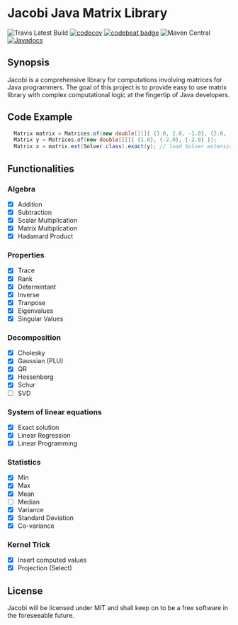 
# Jacobi Java Matrix Library
  
![Travis Latest Build](https://travis-ci.org/ykechan/jacobi.svg?branch=master)
[![codecov](https://codecov.io/gh/ykechan/jacobi/branch/master/graph/badge.svg)](https://codecov.io/gh/ykechan/jacobi)
[![codebeat badge](https://codebeat.co/badges/d0e7fd78-849d-47ae-aced-e24e52cd6961)](https://codebeat.co/projects/github-com-ykechan-jacobi-master)
![Maven Central](https://maven-badges.herokuapp.com/maven-central/com.github.ykechan/jacobi/badge.svg)
[![Javadocs](https://www.javadoc.io/badge/com.github.ykechan/jacobi.svg)](https://www.javadoc.io/doc/com.github.ykechan/jacobi)

## Synopsis
Jacobi is a comprehensive library for computations involving matrices for
Java programmers. The goal of this project is to provide easy to use matrix 
library with complex computational logic at the fingertip of Java developers.

## Code Example
```java
  Matrix matrix = Matrices.of(new double[][]{ {3.0, 2.0, -1.0}, {2.0, -2.0, 4.0}, {-1.0, 0.5, -1.0} });
  Matrix y = Matrices.of(new double[][]{ {1.0}, {-2.0}, {-2.0} });
  Matrix x = matrix.ext(Solver.class).exact(y); // load Solver extension and solve for x
```

## Functionalities

### Algebra
- [x] Addition
- [x] Subtraction
- [x] Scalar Multiplication
- [x] Matrix Multiplication
- [x] Hadamard Product

### Properties
- [x] Trace
- [x] Rank
- [x] Determintant
- [x] Inverse
- [x] Tranpose
- [x] Eigenvalues
- [x] Singular Values

### Decomposition
- [x] Cholesky
- [x] Gaussian (PLU)
- [x] QR
- [x] Hessenberg
- [x] Schur
- [ ] SVD

### System of linear equations
- [x] Exact solution
- [x] Linear Regression
- [x] Linear Programming

### Statistics
- [x] Min
- [x] Max
- [x] Mean
- [ ] Median
- [x] Variance
- [x] Standard Deviation
- [x] Co-variance

### Kernel Trick
- [x] Insert computed values
- [x] Projection (Select)

## License
Jacobi will be licensed under MIT and shall keep on to be a free software in the 
foreseeable future. 


